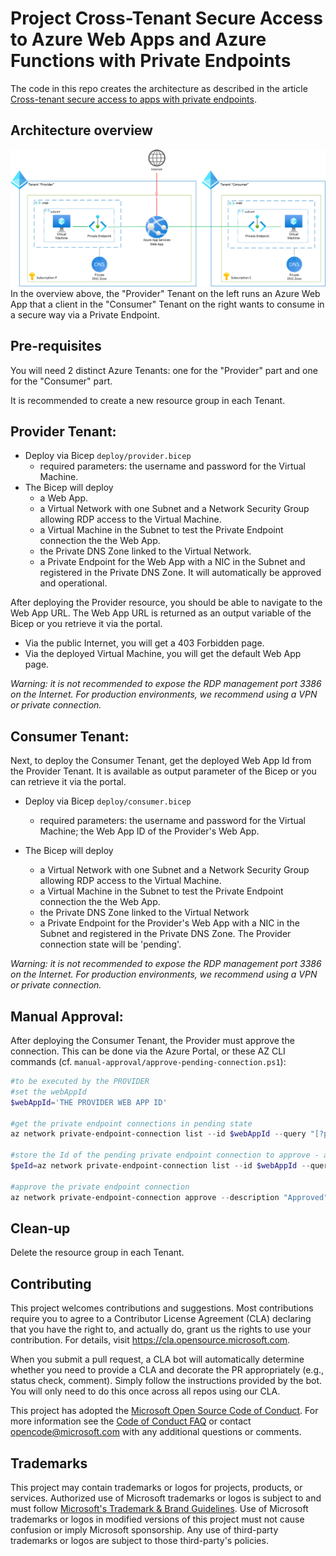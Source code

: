 # Project Cross-Tenant Secure Access to Azure Web Apps and Azure Functions with Private Endpoints

The code in this repo creates the architecture as described in the article [Cross-tenant secure access to apps with private endpoints](https://learn.microsoft.com/azure/architecture/guide/networking/cross-tenant-secure-access-private-endpoints).

## Architecture overview

![Architecture with 2 Tenants](images/cross-tenant-secure-access-to-azure-paas-with-private-endpoints.png "Architecture Overview")
In the overview above, the "Provider" Tenant on the left runs an Azure Web App that a client in the "Consumer" Tenant on the right wants to consume in a secure way via a Private Endpoint.


## Pre-requisites
You will need 2 distinct Azure Tenants: one for the "Provider" part and one for the "Consumer" part.

It is recommended to create a new resource group in each Tenant.

## Provider Tenant: 
  * Deploy via Bicep ``deploy/provider.bicep``
    * required parameters: the username and password for the Virtual Machine.
  * The Bicep will deploy
    * a Web App.
    * a Virtual Network with one Subnet and a Network Security Group allowing RDP access to the Virtual Machine.
    * a Virtual Machine in the Subnet to test the Private Endpoint connection the the Web App.
    * the Private DNS Zone linked to the Virtual Network.
    * a Private Endpoint for the Web App with a NIC in the Subnet and registered in the Private DNS Zone. It will automatically be approved and operational.

After deploying the Provider resource, you should be able to navigate to the Web App URL.
The Web App URL is returned as an output variable of the Bicep or you retrieve it via the portal.
* Via the public Internet, you will get a 403 Forbidden page.
* Via the deployed Virtual Machine, you will get the default Web App page.

_Warning: it is not recommended to expose the RDP management port 3386 on the Internet. For production environments, we recommend using a VPN or private connection._

## Consumer Tenant:
Next, to deploy the Consumer Tenant, get the deployed Web App Id from the Provider Tenant. It is available as output parameter of the Bicep or you can retrieve it via the portal.

  * Deploy via Bicep ``deploy/consumer.bicep``
    * required parameters: the username and password for the Virtual Machine; the Web App ID of the Provider's Web App.

  * The Bicep will deploy
    * a Virtual Network with one Subnet and a Network Security Group allowing RDP access to the Virtual Machine.
    * a Virtual Machine in the Subnet to test the Private Endpoint connection the the Web App.
    * the Private DNS Zone linked to the Virtual Network
    * a Private Endpoint for the Provider's Web App with a NIC in the Subnet and registered in the Private DNS Zone. The Provider connection state will be 'pending'.

_Warning: it is not recommended to expose the RDP management port 3386 on the Internet. For production environments, we recommend using a VPN or private connection._

## Manual Approval:

After deploying the Consumer Tenant, the Provider must approve the connection.
This can be done via the Azure Portal, or these AZ CLI commands (cf. ``manual-approval/approve-pending-connection.ps1``):

```powershell
#to be executed by the PROVIDER
#set the webAppId
$webAppId='THE PROVIDER WEB APP ID'

#get the private endpoint connections in pending state
az network private-endpoint-connection list --id $webAppId --query "[?properties.privateLinkServiceConnectionState.status=='Pending']"

#store the Id of the pending private endpoint connection to approve - adjust the index if more than one connection is pending.
$peId=az network private-endpoint-connection list --id $webAppId --query "[?properties.privateLinkServiceConnectionState.status=='Pending'].{id:id}[0]" --output tsv

#approve the private endpoint connection
az network private-endpoint-connection approve --description "Approved" --id $peId
```

## Clean-up
Delete the resource group in each Tenant.

## Contributing

This project welcomes contributions and suggestions.  Most contributions require you to agree to a
Contributor License Agreement (CLA) declaring that you have the right to, and actually do, grant us
the rights to use your contribution. For details, visit https://cla.opensource.microsoft.com.

When you submit a pull request, a CLA bot will automatically determine whether you need to provide
a CLA and decorate the PR appropriately (e.g., status check, comment). Simply follow the instructions
provided by the bot. You will only need to do this once across all repos using our CLA.

This project has adopted the [Microsoft Open Source Code of Conduct](https://opensource.microsoft.com/codeofconduct/).
For more information see the [Code of Conduct FAQ](https://opensource.microsoft.com/codeofconduct/faq/) or
contact [opencode@microsoft.com](mailto:opencode@microsoft.com) with any additional questions or comments.

## Trademarks

This project may contain trademarks or logos for projects, products, or services. Authorized use of Microsoft 
trademarks or logos is subject to and must follow 
[Microsoft's Trademark & Brand Guidelines](https://www.microsoft.com/en-us/legal/intellectualproperty/trademarks/usage/general).
Use of Microsoft trademarks or logos in modified versions of this project must not cause confusion or imply Microsoft sponsorship.
Any use of third-party trademarks or logos are subject to those third-party's policies.
